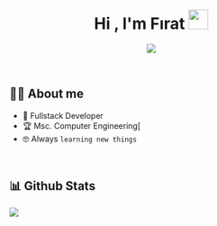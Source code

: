 <h1 align="center">Hi , I'm Fırat <img src="https://media.giphy.com/media/hvRJCLFzcasrR4ia7z/giphy.gif" width="35"></h1>
<p align="center">
  <a href="https://github.com/DenverCoder1/readme-typing-svg"><img src="https://readme-typing-svg.herokuapp.com?color=%2336BCF7&lines=Fullstack+Developer;Computer+Enginering+Master+Student;React%2C+React+Native;Node.js+(Express.js))](https://git.io/typing-svg"></a>
</p>


<br>




## :sassy_man:  About me
- :school: Fullstack Developer
- :trophy: Msc. Computer Engineering[
- :nerd_face: Always `learning new things`

<br>


## 📊 Github Stats


<img src="https://github-readme-stats.vercel.app/api/top-langs?username=ledmago&amp;langs_count=10&amp;show_icons=true&amp;locale=en&amp;layout=compact&amp;theme=algolia" style="max-width: 100%;"></a>
